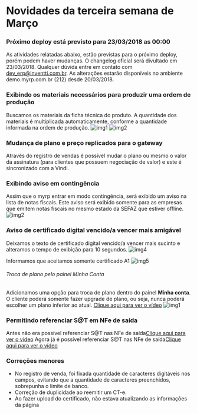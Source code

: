 # Novidades da terceira semana de Março

### Próximo deploy está previsto para 23/03/2018 as 00:00
As atividades relatadas abaixo, estão previstas para o próximo deploy, porém podem haver mudanças. O changelog oficial será divultado em 23/03/2018. Qualquer dúvida entre em contato com dev_erp@inventti.com.br.
As alterações estarão disponíveis no ambiente demo.myrp.com.br (212) desde 20/03/2018.

### Exibindo os materiais necessários para produzir uma ordem de produção
Buscamos os materiais da ficha técnica do produto. A quantidade dos materiais é multiplicada automaticamente, conforme a quantidade informada na ordem de produção.
![img1](https://i.imgur.com/UPEDBxl.png)
![img2](https://i.imgur.com/lHLL0PB.png)

### Mudança de plano e preço replicados para o gateway
Através do registro de vendas é possível mudar o plano ou mesmo o valor da assinatura (para clientes que possuem negociação de valor) e este é sincronizado com a Vindi.

### Exibindo aviso em contingência
Assim que o myrp entrar em modo contingência, será exibido um aviso na lista de notas fiscais. Este aviso será exibido somente para as empresas que emitem notas fiscais no mesmo estado da SEFAZ que estiver offline.
![img2](https://i.imgur.com/Z2mWErR.png)

### Aviso de certificado digital vencido/a vencer mais amigável
Deixamos o texto de certificado digital vencido/a vencer mais sucinto e alteramos o tempo de exibição para 10 segundos.
![img4](https://i.imgur.com/IlLtV15.png)

Informamos que aceitamos somente certificado A1
![img5](https://i.imgur.com/pjeYlM8.png)

###### Troca de plano pelo painel Minha Conta
Adicionamos uma opção para troca de plano dentro do painel **Minha conta**.
O cliente poderá somente fazer upgrade de plano, ou seja, nunca poderá escolher um plano inferior ao atual.
[Clique aqui para ver o vídeo](http://recordit.co/r7B0xhPCNR)
![img1](https://i.imgur.com/HcAjHHS.png)

### Permitindo referenciar S@T em NFe de saída
Antes não era possível referenciar S@T nas NFe de saída[Clique aqui para ver o vídeo](http://recordit.co/xIrLUzGHXA)
Agora já é possível referenciar S@T nas NFe de saída[Clique aqui para ver o vídeo](http://recordit.co/M0OOkUFoVO)




### Correções menores
- No registro de venda, foi fixada quantidade de caracteres digitáveis nos campos, evitando que a quantidade de caracteres preenchidos, sobrepunha o limite de banco.
- Correção de duplicidade ao reemitir um CT-e.
- Ao fazer upload do certificado, não estava atualizando as informações da página
